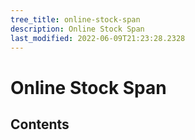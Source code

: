 ```yaml
---
tree_title: online-stock-span
description: Online Stock Span
last_modified: 2022-06-09T21:23:28.2328
---
```


# Online Stock Span

## Contents
